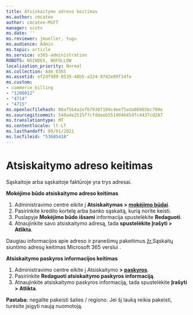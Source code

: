 ```yaml
---
title: Atsiskaitymo adreso keitimas
ms.author: cmcatee
author: cmcatee-MSFT
manager: scotv
ms.date: ''
ms.reviewer: jmueller, tugu
ms.audience: Admin
ms.topic: article
ms.service: o365-administration
ROBOTS: NOINDEX, NOFOLLOW
localization_priority: Normal
ms.collection: Adm_O365
ms.assetid: ef2df989-8539-48b5-a324-97d2e09f14fe
ms.custom:
- commerce_billing
- "1200012"
- "4714"
- "4715"
ms.openlocfilehash: 88af5b4a2ef679307189c4eef5ada86965bc799e
ms.sourcegitcommit: 540a4e2515f7cfddee65519046454fc4437cd287
ms.translationtype: MT
ms.contentlocale: lt-LT
ms.lasthandoff: 08/01/2021
ms.locfileid: "53685418"
---
```

# <a name="change-your-billing-address"></a>Atsiskaitymo adreso keitimas

Sąskaitoje arba sąskaitoje faktūroje yra trys adresai.

**Mokėjimo būdo atsiskaitymo adreso keitimas**

1. Administravimo centre eikite į **Atsiskaitymas > [mokėjimo būdai](https://go.microsoft.com/fwlink/p/?linkid=2018806)**.
2. Pasirinkite kredito kortelę arba banko sąskaitą, kurią norite keisti.
3. Puslapyje **Mokėjimo būdo išsami** informacija spustelėkite **Redaguoti**.
4. Atnaujinkite savo atsiskaitymo adresą, tada **spustelėkite Įrašyti > Atlikta**.

Daugiau informacijos apie adreso ir pranešimų pakeitimus [žr.](/microsoft-365/commerce/billing-and-payments/change-your-billing-addresses)Sąskaitų siuntimo adresų keitimas Microsoft 365 verslui .

**Atsiskaitymo paskyros informacijos keitimas**

1. Administravimo centre eikite į Atsiskaitymo **> [paskyros](https://admin.microsoft.com/Adminportal/Home?source=applauncher#/BillingAccounts/billing-accounts)**.
2. Pasirinkite **Redaguoti atsiskaitymo paskyros informaciją**.
3. Atnaujinkite atsiskaitymo paskyros informaciją, tada spustelėkite **Įrašyti > Atlikta**.

**Pastaba:** negalite pakeisti šalies / regiono. Jei šį lauką reikia pakeisti, turėsite įsigyti naują nuomotoją.
